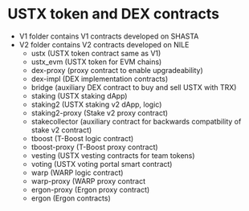 # USTX token and DEX contracts

* V1 folder contains V1 contracts developed on SHASTA
* V2 folder contains V2 contracts developed on NILE
	* ustx (USTX token contract same as V1)
	* ustx_evm (USTX token for EVM chains)
	* dex-proxy (proxy contract to enable upgradeability)
	* dex-impl (DEX implementation contracts)
	* bridge (auxiliary DEX contract to buy and sell USTX with TRX)
	* staking (USTX staking dApp)
	* staking2 (USTX staking v2 dApp, logic)
	* staking2-proxy (Stake v2 proxy contract)
	* stakecollector (auxiliary contract for backwards compatbility of stake v2 contract)
	* tboost (T-Boost logic contract)
	* tboost-proxy (T-Boost proxy contract)
	* vesting (USTX vesting contracts for team tokens)
	* voting (USTX voting portal smart contract)
	* warp (WARP logic contract)
	* warp-proxy (WARP proxy contract
	* ergon-proxy (Ergon proxy contract)
	* ergon (Ergon contracts)

